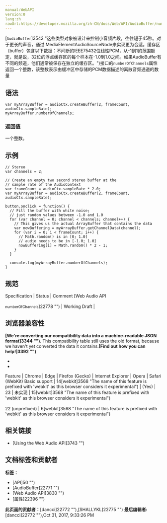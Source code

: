 ```yaml
---
manual:WebAPI
version:0
lang:zh
rawUrl:https://developer.mozilla.org/zh-CN/docs/Web/API/AudioBuffer/numberOfChannels
---
```






[`AudioBuffer`]2542 "这些类型对象被设计来控制小音频片段，往往短于45秒。对于更长的声音，通过 MediaElementAudioSourceNode来实现更为合适。缓存区（buffer）包含以下数据：不间断的IEEE75432位线性PCM，从-1到1的范围额定，就是说，32位的浮点缓存区的每个样本在-1.0到1.0之间。如果AudioBuffer有不同的频道，他们通常被保存在独立的缓存区。")接口的`numberOfChannels`属性返回一个整数，该整数表示由缓冲区中存储的PCM数据描述的离散音频通道的数量



## 语法<a name="语法"></a>

```
var myArrayBuffer = audioCtx.createBuffer(2, frameCount, audioCtx.sampleRate);
myArrayBuffer.numberOfChannels; 

```

### 返回值<a name="返回值"></a>


一个整数。


## 示例<a name="示例"></a>

```
// Stereo
var channels = 2;

// Create an empty two second stereo buffer at the
// sample rate of the AudioContext
var frameCount = audioCtx.sampleRate * 2.0;
var myArrayBuffer = audioCtx.createBuffer(2, frameCount, audioCtx.sampleRate);

button.onclick = function() {
  // Fill the buffer with white noise;
  // just random values between -1.0 and 1.0
  for (var channel = 0; channel < channels; channel++) {
    // This gives us the actual ArrayBuffer that contains the data
    var nowBuffering = myArrayBuffer.getChannelData(channel);
    for (var i = 0; i < frameCount; i++) {
      // Math.random() is in [0; 1.0]
      // audio needs to be in [-1.0; 1.0]
      nowBuffering[i] = Math.random() * 2 - 1;
    }
  }

  console.log(myArrayBuffer.numberOfChannels);
} 

```

## 规范<a name="规范"></a>
Specification | Status | Comment 
[Web Audio API<br></br><small>numberOfChannels</small>]22778 "") | Working Draft |  


## 浏览器兼容性<a name="浏览器兼容性"></a>


**[We&#39;re converting our compatibility data into a machine-readable JSON format]3344 "")**. This compatibility table still uses the old format, because we haven&#39;t yet converted the data it contains.**[Find out how you can help!]3392 "")**


* 
* 
Feature | Chrome | Edge | Firefox (Gecko) | Internet Explorer | Opera | Safari (WebKit) 
Basic support | 14[webkit]3568 "The name of this feature is prefixed with 'webkit' as this browser considers it experimental") | (Yes) | 23 | 未实现 | 15[webkit]3568 "The name of this feature is prefixed with 'webkit' as this browser considers it experimental")<br></br>22 (unprefixed) | 6[webkit]3568 "The name of this feature is prefixed with 'webkit' as this browser considers it experimental") 





## 相关链接<a name="相关链接"></a>

* [Using the Web Audio API]3743 "")



## 文档标签和贡献者
**标签：**
* [API]50 "")
* [AudioBuffer]22771 "")
* [Web Audio API]3830 "")
* [属性]22396 "")

**此页面的贡献者：**[dancci]22772 ""),[SHALLYKL]22775 "")
**最后编辑者:**[dancci]22772 ""),<time>Oct 31, 2017, 9:33:26 PM</time>


